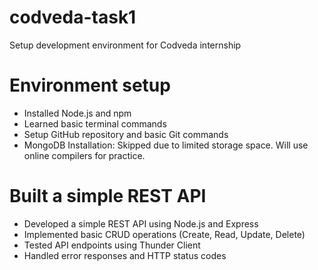 # codveda-task1
Setup development environment for Codveda internship

# Environment setup
- Installed Node.js and npm
- Learned basic terminal commands
- Setup GitHub repository and basic Git commands
- MongoDB Installation: Skipped due to limited storage space. Will use online compilers for practice.

# Built a simple REST API
- Developed a simple REST API using Node.js and Express
- Implemented basic CRUD operations (Create, Read, Update, Delete)
- Tested API endpoints using Thunder Client
- Handled error responses and HTTP status codes


